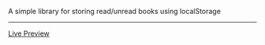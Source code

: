 A simple library for storing read/unread books using localStorage
<hr>
<a href="https://tgorgijoska.github.io/library/">Live Preview</a>
